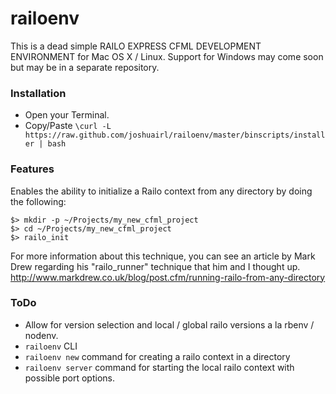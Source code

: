 railoenv
=====================
This is a dead simple RAILO EXPRESS CFML DEVELOPMENT ENVIRONMENT for Mac OS X / Linux.
Support for Windows may come soon but may be in a separate repository.

### Installation

- Open your Terminal.
- Copy/Paste `\curl -L https://raw.github.com/joshuairl/railoenv/master/binscripts/installer | bash`

### Features
Enables the ability to initialize a Railo context from any directory by doing the following:
```
$> mkdir -p ~/Projects/my_new_cfml_project
$> cd ~/Projects/my_new_cfml_project
$> railo_init
```

For more information about this technique, you can see an article by Mark Drew regarding his "railo_runner" technique that him and I thought up.
http://www.markdrew.co.uk/blog/post.cfm/running-railo-from-any-directory

### ToDo

- Allow for version selection and local / global railo versions a la rbenv / nodenv.
- `railoenv` CLI
- `railoenv new` command for creating a railo context in a directory
- `railoenv server` command for starting the local railo context with possible port options.
